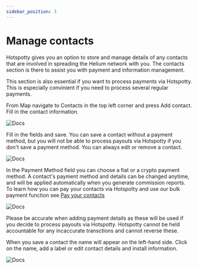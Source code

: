 ```yaml
---
sidebar_position: 3
---
```


# Manage contacts 
Hotspotty gives you an option to store and manage details of any contacts that are involved in spreading the Helium network with you. The contacts section is there to assist you with payment and information management. 

This section is also essential if you want to process payments via Hotspotty. This is especially convinient if you need to process several regular payments.    

From Map navigate to Contacts in the top left corner and press Add contact. Fill in the contact information. 

![Docs](/img/docs/workspace/managecontacts1.png)

Fill in the fields and save. You can save a contact without a payment method, but you will not be able to process payouts via Hotspotty if you don't save a payment method. You can always edit or remove a contact. 

 
![Docs](/img/docs/workspace/managecontacts2.png)

In the Payment Method field you can choose a fiat or a crypto payment method. A contact's payment method and details can be changed anytime, and will be applied automatically when you generate commission reports. To learn how you can pay your contacts via Hotspotty and use our bulk payment function see [Pay your contacts](../hotspotty-workspace/pay-your-contacts)

![Docs](/img/docs/workspace/managecontacts3.png)

Please be accurate when adding payment details as these will be used if you decide to process payouts via Hotspotty. Hotspotty cannot be held accountable for any incaccurate transctions and cannot reverse these.   

When you save a contact the name will appear on the left-hand side. Click on the name, add a label or edit contact details and install information. 

![Docs](/img/docs/workspace/managecontacts4.png)
